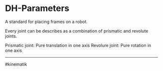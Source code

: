 # DH-Parameters
A standard for placing frames on a robot.

Every joint can be describes as a combination of prismatic and revolute joints.

Prismatic joint: Pure translation in one axis
Revolure joint: Pure rotation in one axis





---
#kinematik 
